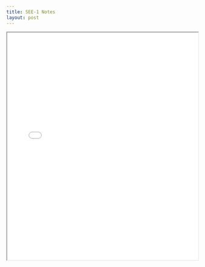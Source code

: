 ```yaml
---
title: SEE-1 Notes
layout: post
---
```


<div class="pdf-container">
    <iframe src="SEE-1-NOTES.pdf" height="600" width="100%" allowFullScreen="true">
    </iframe>
</div>
